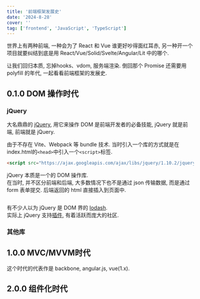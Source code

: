 ```yaml
---
title: '前端框架发展史'
date: '2024-8-28'
cover: ''
tag: ['frontend', 'JavaScript', 'TypeScript']
---
```


世界上有两种前端, 一种会为了 React 和 Vue 谁更好吵得面红耳赤, 另一种开一个项目就要纠结到底是用 React/Vue/Solid/Svelte/Angular/Lit 中的哪个.  

让我们回归本质, 忘掉hooks、vdom, 服务端渲染. 倒回那个 Promise 还需要用 polyfill 的年代, 一起看看前端框架的发展史.  

## 0.1.0 DOM 操作时代

### jQuery
大名鼎鼎的 [jQuery](https://jquery.com/), 用它来操作 DOM 是前端开发者的必备技能, jQuery 就是前端, 前端就是 jQuery.  

由于不存在 Vite、Webpack 等 bundle 技术. 当时引入一个库的方式就是在index.html的`<head>`中引入一个`<script>`标签.  
```html
<script src="https://ajax.googleapis.com/ajax/libs/jquery/1.10.2/jquery.min.js">
```

jQuery 本质是一个的 DOM 操作库.  
在当时, 并不区分前端和后端, 大多数情况下也不是通过 json 传输数据, 而是通过 form 表单提交. 后端返回的 html 直接插入到页面中.  
```js
```
有不少人以为 jQuery 是 DOM 界的 [lodash](https://www.lodashjs.com/).  
实际上 jQuery 支持[插件](https://plugins.jquery.com/), 有着活跃而庞大的社区.

### 其他库


## 1.0.0 MVC/MVVM时代
这个时代的代表作是 backbone, angular.js, vue(1.x).  

## 2.0.0 组件化时代